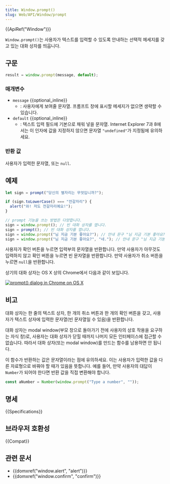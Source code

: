 ```yaml
---
title: Window.prompt()
slug: Web/API/Window/prompt
---
```

{{ApiRef("Window")}}

`Window.prompt()`는 사용자가 텍스트를 입력할 수 있도록 안내하는 선택적 메세지를 갖고 있는 대화 상자를 띄웁니다.

## 구문

```js
result = window.prompt(message, default);
```

### 매개변수

- `message` {{optional_inline}}
  - : 사용자에게 보여줄 문자열. 프롬프트 창에 표시할 메세지가 없으면 생략할 수 있습니다.
- `default` {{optional_inline}}
  - : 텍스트 입력 필드에 기본으로 채워 넣을 문자열. Internet Explorer 7과 8에서는 이 인자에 값을 지정하지 않으면 문자열 `"undefined"`가 지정됨에 유의하세요.

### 반환 값

사용자가 입력한 문자열, 또는 `null`.

## 예제

```js
let sign = prompt("당신의 별자리는 무엇입니까?");

if (sign.toLowerCase() === "전갈자리") {
  alert("와! 저도 전갈자리예요!");
}

// prompt 기능을 쓰는 방법은 다양합니다.
sign = window.prompt(); // 빈 대화 상자를 엽니다.
sign = prompt(); // 빈 대화 상자를 엽니다.
sign = window.prompt("님 지금 기분 좋아요?"); // 안내 문구 "님 지금 기분 좋아요?"가 보이는 창을 띄웁니다.
sign = window.prompt("님 지금 기분 좋아요?", "네."); // 안내 문구 "님 지금 기분 좋아요?"가 보이는 창을 띄우되 기본적으로 입력되어 있는 값은 "네."로 합니다.
```

사용자가 확인 버튼을 누르면 입력부의 문자열을 반환합니다. 만약 사용자가 아무것도 입력하지 않고 확인 버튼을 누르면 빈 문자열을 반환합니다. 만약 사용자가 취소 버튼을 누르면 `null`을 반환합니다.

상기의 대화 상자는 OS X 상의 Chrome에서 다음과 같이 보입니다.

[![prompt() dialog in Chrome on OS X](https://mdn.mozillademos.org/files/11303/prompt.png)](https://mdn.mozillademos.org/files/11303/prompt.png)

## 비고

대화 상자는 한 줄의 텍스트 상자, 한 개의 취소 버튼과 한 개의 확인 버튼을 갖고, 사용자가 텍스트 상자에 입력한 문자열(빈 문자열일 수 있음)을 반환합니다.

대화 상자는 modal window(부모 창으로 돌아가기 전에 사용자의 상호 작용을 요구하는 자식 창)로, 사용자는 대화 상자가 닫힐 때까지 나머지 모든 인터페이스에 접근할 수 없습니다. 따라서 대화 상자(또는 modal window)를 만드는 함수를 남용하면 안 됩니다.

이 함수가 반환하는 값은 문자열이라는 점에 유의하세요. 이는 사용자가 입력한 값을 다른 자료형으로 바꿔야 할 때가 있음을 뜻합니다. 예를 들어, 만약 사용자의 대답이 `Number`가 되어야 한다면 반환 값을 직접 변환해야 합니다.

```js
const aNumber = Number(window.prompt("Type a number", ""));
```

## 명세

{{Specifications}}

## 브라우저 호환성

{{Compat}}

## 관련 문서

- {{domxref("window.alert", "alert")}}
- {{domxref("window.confirm", "confirm")}}
